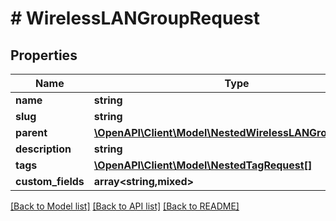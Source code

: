 # # WirelessLANGroupRequest

## Properties

Name | Type | Description | Notes
------------ | ------------- | ------------- | -------------
**name** | **string** |  |
**slug** | **string** |  |
**parent** | [**\OpenAPI\Client\Model\NestedWirelessLANGroupRequest**](NestedWirelessLANGroupRequest.md) |  | [optional]
**description** | **string** |  | [optional]
**tags** | [**\OpenAPI\Client\Model\NestedTagRequest[]**](NestedTagRequest.md) |  | [optional]
**custom_fields** | **array<string,mixed>** |  | [optional]

[[Back to Model list]](../../README.md#models) [[Back to API list]](../../README.md#endpoints) [[Back to README]](../../README.md)
